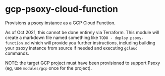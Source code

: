 # gcp-psoxy-cloud-function

Provisions a psoxy instance as a GCP Cloud Function.

As of Oct 2021, this cannot be done entirely via Terraform. This module will create a markdown file
named something like `TODO - deploy psoxy-function.md` which will provide you further instructions,
including building your psoxy instance from source if needed and executing `gcloud` commands.

NOTE: the target GCP project must have been provisioned to support Psoxy (eg, use `modules/gcp` once
for the project).


